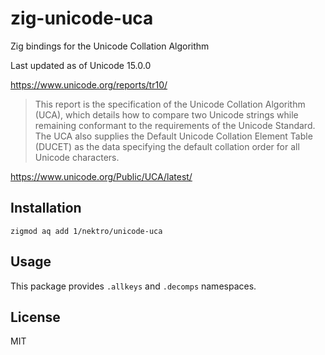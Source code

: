 # zig-unicode-uca

Zig bindings for the Unicode Collation Algorithm

Last updated as of Unicode 15.0.0

https://www.unicode.org/reports/tr10/

> This report is the specification of the Unicode Collation Algorithm (UCA), which details how to compare two Unicode strings while remaining conformant to the requirements of the Unicode Standard. The UCA also supplies the Default Unicode Collation Element Table (DUCET) as the data specifying the default collation order for all Unicode characters.

https://www.unicode.org/Public/UCA/latest/

## Installation
```
zigmod aq add 1/nektro/unicode-uca
```

## Usage
This package provides `.allkeys` and `.decomps` namespaces.

## License
MIT
